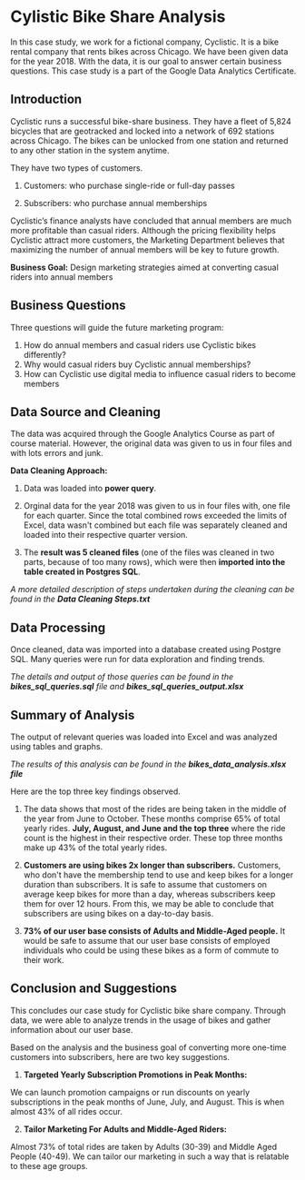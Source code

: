 
# Cylistic Bike Share Analysis

In this case study, we work for a fictional company, Cyclistic. It is a bike rental company that rents bikes across Chicago. We have been given data for the year 2018. With the data, it is our goal to answer certain business questions. This case study is a part of the Google Data Analytics Certificate.




## Introduction

Cyclistic runs a successful bike-share business. They have a fleet of 5,824 bicycles that are geotracked and locked into a network of 692 stations across Chicago. The bikes can be unlocked from one station and returned to any other station in the system anytime.

They have two types of customers. 

1. Customers: who purchase single-ride or full-day passes

2. Subscribers: who purchase annual memberships

Cyclistic’s finance analysts have concluded that annual members are much more profitable than casual riders. Although the pricing flexibility helps Cyclistic attract more customers, the Marketing Department believes that maximizing the number of annual members will be key to future growth.

**Business Goal:** Design marketing strategies aimed at converting casual riders into
annual members


## Business Questions

Three questions will guide the future marketing program:
1. How do annual members and casual riders use Cyclistic bikes differently?
2. Why would casual riders buy Cyclistic annual memberships?
3. How can Cyclistic use digital media to influence casual riders to become members


## Data Source and Cleaning 

The data was acquired through the Google Analytics Course as part of course material. However, the original data was given to us in four files and with lots errors and junk.

**Data Cleaning Approach:**

1. Data was loaded into **power query**.

2. Orginal data for the year 2018 was given to us in four files with, one file for each quarter. Since the total combined rows exceeded the limits of Excel, data wasn't combined but each file was separately cleaned and loaded into their respective quarter version. 

3. The **result was 5 cleaned files** (one of the files was cleaned in two parts, because of too many rows), which were then **imported into the table created in Postgres SQL**.

*A more detailed description of steps undertaken during the cleaning can be found in the **Data Cleaning Steps.txt***


## Data Processing

Once cleaned, data was imported into a database created using Postgre SQL. Many queries were run for data exploration and finding trends. 

*The details and output of those queries can be found in the **bikes_sql_queries.sql** file and **bikes_sql_queries_output.xlsx***
## Summary of Analysis

The output of relevant queries was loaded into Excel and was analyzed using tables and graphs.

*The results of this analysis can be found in the **bikes_data_analysis.xlsx file*** 

Here are the top three key findings observed. 


1. The data shows that most of the rides are being taken in the middle of the year from June to October. These months comprise 65% of total yearly rides. **July, August, and June and the top three** where the ride count is the highest in their respective order. These top three months make up 43% of the total yearly rides.

2. **Customers are using bikes 2x longer than subscribers.** Customers, who don't have the membership tend to use and keep bikes for a longer duration than subscribers. It is safe to assume that customers on average keep bikes for more than a day, whereas subscribers keep them for over 12 hours. From this, we may be able to conclude that subscribers are using bikes on a day-to-day basis. 


3. **73% of our user base consists of Adults and Middle-Aged people.** It would be safe to assume that our user base consists of employed individuals who could be using these bikes as a form of commute to their work.

## Conclusion and Suggestions

This concludes our case study for Cyclistic bike share company. Through data, we were able to analyze trends in the usage of bikes and gather information about our user base. 

Based on the analysis and the business goal of converting more one-time customers into subscribers, here are two key suggestions. 

1. **Targeted Yearly Subscription Promotions in Peak Months:**

We can launch promotion campaigns or run discounts on yearly subscriptions in the peak months of June, July, and August. This is when almost 43% of all rides occur. 

2. **Tailor Marketing For Adults and Middle-Aged Riders:**

Almost 73% of total rides are taken by Adults (30-39) and Middle Aged People (40-49). We can tailor our marketing in such a way that is relatable to these age groups.
